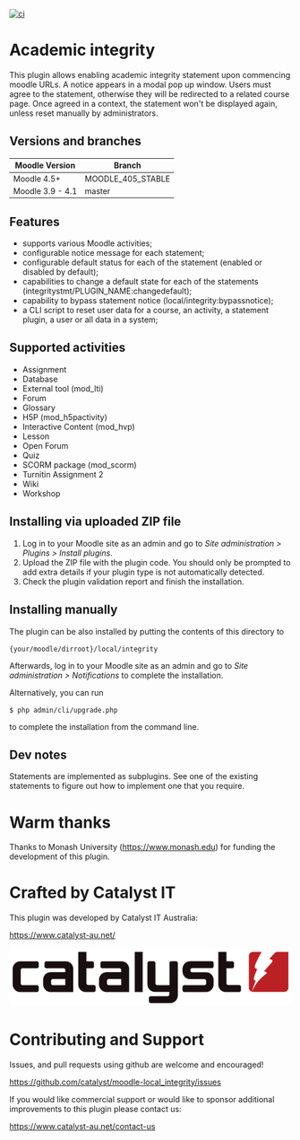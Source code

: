 [![ci](https://github.com/catalyst/moodle-local_integrity/actions/workflows/ci.yml/badge.svg?branch=MOODLE_405_STABLE)](https://github.com/catalyst/moodle-local_integrity/actions/workflows/ci.yml?branch=MOODLE_405_STABLE)

# Academic integrity #

This plugin allows enabling academic integrity statement upon commencing moodle URLs. A notice appears in a modal pop up window.
Users must agree to the statement, otherwise they will be redirected to a related course page. 
Once agreed in a context, the statement won't be displayed again, unless reset manually by administrators.

## Versions and branches ##

| Moodle Version   | Branch            | 
|------------------|-------------------|
| Moodle 4.5+      | MOODLE_405_STABLE | 
| Moodle 3.9 - 4.1 | master            | 

## Features ##
                                                      
* supports various Moodle activities;
* configurable notice message for each statement;
* configurable default status for each of the statement (enabled or disabled by default);                           
* capabilities to change a default state for each of the statements (integritystmt/PLUGIN_NAME:changedefault);
* capability to bypass statement notice (local/integrity:bypassnotice);
* a CLI script to reset user data for a course, an activity, a statement plugin, a user or all data in a system;


## Supported activities ##
* Assignment
* Database
* External tool (mod_lti)
* Forum
* Glossary
* H5P (mod_h5pactivity)
* Interactive Content (mod_hvp)
* Lesson
* Open Forum
* Quiz
* SCORM package (mod_scorm)
* Turnitin Assignment 2
* Wiki
* Workshop


## Installing via uploaded ZIP file ##

1. Log in to your Moodle site as an admin and go to _Site administration >
   Plugins > Install plugins_.
2. Upload the ZIP file with the plugin code. You should only be prompted to add
   extra details if your plugin type is not automatically detected.
3. Check the plugin validation report and finish the installation.

## Installing manually ##

The plugin can be also installed by putting the contents of this directory to

    {your/moodle/dirroot}/local/integrity

Afterwards, log in to your Moodle site as an admin and go to _Site administration >
Notifications_ to complete the installation.

Alternatively, you can run

    $ php admin/cli/upgrade.php

to complete the installation from the command line.

## Dev notes ##

Statements are implemented as subplugins. See one of the existing statements to figure out how to implement one that you require. 

# Warm thanks #

Thanks to Monash University (https://www.monash.edu) for funding the development of this plugin.

# Crafted by Catalyst IT

This plugin was developed by Catalyst IT Australia:

https://www.catalyst-au.net/

![Catalyst IT](/pix/catalyst-logo.png?raw=true)

# Contributing and Support

Issues, and pull requests using github are welcome and encouraged!

https://github.com/catalyst/moodle-local_integrity/issues

If you would like commercial support or would like to sponsor additional improvements
to this plugin please contact us:

https://www.catalyst-au.net/contact-us
